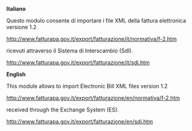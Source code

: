 **Italiano**

Questo modulo consente di importare i file XML della fattura elettronica
versione 1.2

<http://www.fatturapa.gov.it/export/fatturazione/it/normativa/f-2.htm>

ricevuti attraverso il Sistema di Interscambio (SdI).

<http://www.fatturapa.gov.it/export/fatturazione/it/sdi.htm>

**English**

This module allows to import Electronic Bill XML files version 1.2

<http://www.fatturapa.gov.it/export/fatturazione/en/normativa/f-2.htm>

received through the Exchange System (ES).

<http://www.fatturapa.gov.it/export/fatturazione/en/sdi.htm>
